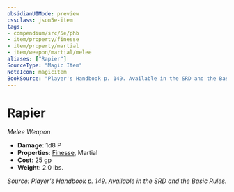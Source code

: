 ```yaml
---
obsidianUIMode: preview
cssclass: json5e-item
tags:
- compendium/src/5e/phb
- item/property/finesse
- item/property/martial
- item/weapon/martial/melee
aliases: ["Rapier"]
SourceType: "Magic Item"
NoteIcon: magicitem
BookSource: "Player's Handbook p. 149. Available in the SRD and the Basic Rules."
---
```

# Rapier
*Melee Weapon*  

- **Damage**: 1d8 P
- **Properties**: [Finesse](/2-Mechanics/CLI/rules/item-properties.md#Finesse), Martial
- **Cost**: 25 gp
- **Weight**: 2.0 lbs.

*Source: Player's Handbook p. 149. Available in the SRD and the Basic Rules.*
